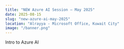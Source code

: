 ```yaml
---
title: "NEW Azure AI Session – May 2025"
date: 2025-08-15
slug: "new-azure-ai-may-2025"
location: "Alrayya - Microsoft Office, Kuwait City"
image: "/banner.png"
---
```


Intro to Azure AI 